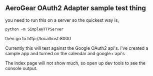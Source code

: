 ## AeroGear OAuth2 Adapter sample test thing

you need to run this on a server so the quickest way is,

    python -m SimpleHTTPServer

then go to http://localhost:8000

Currently this will test against the Google OAuth2 api's.  i've created a sample app and turned on the calendar and google+ api's

The index page will not show much, so open up dev tools to see the console output.

